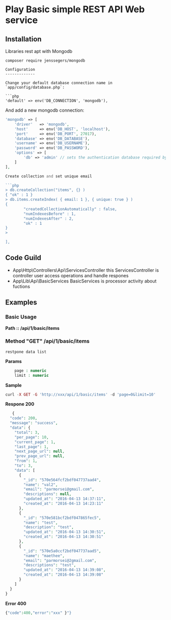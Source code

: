 # Play Basic  simple REST API Web service


Installation
------------
Libraries rest apt with Mongodb
```
composer require jenssegers/mongodb

Configuration
-------------

Change your default database connection name in `app/config/database.php`:

```php
'default' => env('DB_CONNECTION', 'mongodb'),
```

And add a new mongodb connection:

```php
'mongodb' => [
    'driver'   => 'mongodb',
    'host'     => env('DB_HOST', 'localhost'),
    'port'     => env('DB_PORT', 27017),
    'database' => env('DB_DATABASE'),
    'username' => env('DB_USERNAME'),
    'password' => env('DB_PASSWORD'),
    'options' => [
        'db' => 'admin' // sets the authentication database required by mongo 3
    ]
],

Create collection and set unique email

```php
> db.createCollection("items", {} )
{ "ok" : 1 }
> db.items.createIndex( { email: 1 }, { unique: true } )
{
        "createdCollectionAutomatically" : false,
        "numIndexesBefore" : 1,
        "numIndexesAfter" : 2,
        "ok" : 1
}
> 

],
```

Code Guild
------------

  - App\Http\Controllers\Api\ServicesController  this ServicesController is controller user access operations and handle respones
  - App\Lib\Api\BasicServices BasicServices is processor activity about fuctions


Examples
------------

### Basic Usage

**Path :: /api/1/basic/items**

### Method "GET"  /api/1/basic/items
   
    restpone data list 
**Params**
```php
    page : numeric
    limit : numeric
```
**Sample**
```php
curl -X GET -G 'http://xxx/api/1/basic/items' -d 'page=0&limit=10'
```
**Respone 200**
```php
   {
  "code": 200,
  "message": "success",
  "data": {
    "total": 3,
    "per_page": 10,
    "current_page": 1,
    "last_page": 1,
    "next_page_url": null,
    "prev_page_url": null,
    "from": 1,
    "to": 3,
    "data": [
      {
        "_id": "570e564fcf2bdf047737aad4",
        "name": "val2",
        "email": "parmorsei@gmail.com",
        "descriptions": null,
        "updated_at": "2016-04-13 14:37:11",
        "created_at": "2016-04-13 14:23:11"
      },
      {
        "_id": "570e581bcf2bdf047865fec5",
        "name": "test",
        "description": "test",
        "updated_at": "2016-04-13 14:30:51",
        "created_at": "2016-04-13 14:30:51"
      },
      {
        "_id": "570e5a0ccf2bdf047737aad5",
        "name": "maethee",
        "email": "parmorsei@2gmail.com",
        "descriptions": "test",
        "updated_at": "2016-04-13 14:39:08",
        "created_at": "2016-04-13 14:39:08"
      }
    ]
  }
}
```
**Error 400**
```php
{"code":400,"error":"xxx" }"}
```



